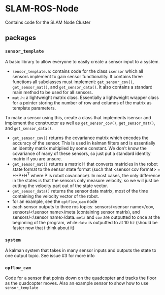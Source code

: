 # SLAM-ROS-Node
Contains code for the SLAM Node Cluster

## packages
### `sensor_template`
A basic library to allow everyone to easily create a sensor input to a system.

- `sensor_template.h`: contains code for the class `isensor` which all sensors implement to gain sensor functionality. It contains three functions all subclasses must implement: `get_sensor_cov()`, `get_sensor_mat()`, and `get_sensor_data()`. It also contains a standard main method to be used for all sensors.
- `mat.h`: a lightweight matrix class. Essentially a lightweight wrapper class for a pointer storing the number of row and columns of the matrix as template parameters.
 
To make a sensor using this, create a class that implements isensor and implement the constructor as well as `get_sensor_cov()`, `get_sensor_mat()`, and `get_sensor_data()`. 
- `get_sensor_cov()` returns the covariance matrix which encodes the accuracy of the sensor. This is used in kalman filters and is essentially an identity matrix multiplied by some constant. We don't know the covariance of many of these sensors, so just put a standard identity matrix if you are unsure.
- `get_sensor_mat()` returns a matrix H that converts matricies in the robot state format to the sensor state format (such that \<sensor cov format\> = H\*P\*H<sup>T</sup> where P is robot covariance). In most cases, the only difference in the states is that the sensors only measure velocity, so we will just be cutting the velocity part out of the state vector. 
- `get_sensor_data()` returns the sensor data matrix, most of the time containing the velocity vector of the robot.
- for an example, see the `optflow_cam` node
- each sensor outputs to three ros topics: sensors/\<sensor name\>/cov, sensors/<\sensor name\>/meta (containing sensor matrix), and sensors/<\sensor name\>/data. `meta` and `cov` are outputted to once at the beginning of the program, while `data` is outputted to at 10 hz (should be faster now that i think about it)

### `system`
A kalman system that takes in many sensor inputs and outputs the state to one output topic. See issue #3 for more info

### `opflow_cam`
Code for a sensor that points down on the quadcopter and tracks the floor as the quadcopter moves. Also an example sensor to show how to use `sensor_template` 
